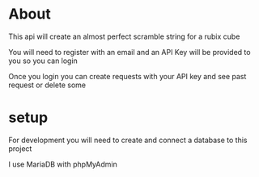 # About
This api will create an almost perfect scramble string for a rubix cube

You will need to register with an email and an API Key will be provided to you so you can login

Once you login you can create requests with your API key and see past request or delete some

# setup
For development you will need to create and connect a database to this project

I use MariaDB with phpMyAdmin